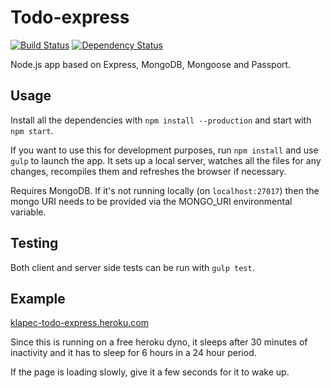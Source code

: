 # Todo-express
[![Build Status](https://travis-ci.org/klapec/todo-express.svg?branch=master)](https://travis-ci.org/klapec/todo-express)
[![Dependency Status](https://david-dm.org/klapec/todo-express.svg)](https://david-dm.org/klapec/todo-express)

Node.js app based on Express, MongoDB, Mongoose and Passport.

## Usage

Install all the dependencies with `npm install --production` and start with `npm start`.

If you want to use this for development purposes, run `npm install` and use `gulp` to launch the app. It sets up a local server, watches all the files for any changes, recompiles them and refreshes the browser if necessary.

Requires MongoDB. If it's not running locally (on `localhost:27017`) then the mongo URI needs to be provided via the MONGO_URI environmental variable.

## Testing

Both client and server side tests can be run with `gulp test`.

## Example

[klapec-todo-express.heroku.com](https://klapec-todo-express.herokuapp.com/)

Since this is running on a free heroku dyno, it sleeps after 30 minutes of inactivity and it has to sleep for 6 hours in a 24 hour period.

If the page is loading slowly, give it a few seconds for it to wake up.

